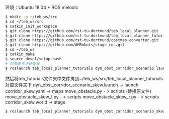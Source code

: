 ﻿环境：Ubuntu 18.04 + ROS melodic
```bash
$ mkdir -p ~/teb_ws/src
$ cd ~/teb_ws/src
$ catkin_init_workspace
$ git clone https://github.com/rst-tu-dortmund/teb_local_planner.git
$ git clone https://github.com/rst-tu-dortmund/teb_local_planner_tutorials.git
$ git clone https://github.com/rst-tu-dortmund/costmap_converter.git
$ git clone https://github.com/AMRobots/stage_ros.git
$ cd ~/teb_ws
$ catkin_make
$ source devel/setup.bash
# 检查是否正确安装
$ roslaunch teb_local_planner_tutorials dyn_obst_corridor_scenario.launch
```
然后将teb_tutorials文件夹中文件拷到~/teb_ws/src/teb_local_planner_tutorials对应文件夹下
dyn_obst_corridor_scenario_skew.launch -> launch
corridor_skew.yaml -> maps
move_obstacle.py - > scripts (替换原文件)
move_obstacle_skew_l.py - > scripts
move_obstacle_skew_r.py - > scripts
corridor_skew.world -> stage

```bash
$ roslaunch teb_local_planner_tutorials dyn_obst_corridor_scenario_skew.launch
```

